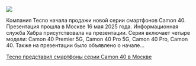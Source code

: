 <!--2025-05-17 13:36:39-->
<div class="yb">
  <div class="rss habr"><img src="https://habrastorage.org/getpro/habr/upload_files/504/4c3/882/5044c3882b8ddaaa68f510352acddfe5.jpg" /><p>Компания Tecno начала продажи новой серии смартфонов Camon 40. Презентация прошла в&nbsp;Москве 16&nbsp;мая 2025&nbsp;года. Информационная служба Хабра присутствовала на&nbsp;презентации. Серия включает четыре модели: Camon 40&nbsp;Premier 5G, Camon 40&nbsp;Pro 5G, Camon 40&nbsp;Pro, Camon 40. Также на&nbsp;презентации&nbsp;было объявлено о&nbsp;начале... <p class="titl"><a href="https://habr.com/ru/news/910274/?utm_source=habrahabr&utm_medium=rss&utm_campaign=910274">Tecno представил смартфоны серии Camon 40 в Москве</a></p></div>
</div>
